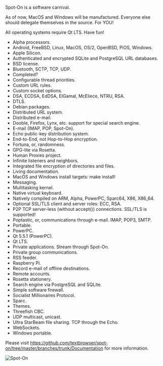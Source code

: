 Spot-On is a software carnival.

As of now, MacOS and Windows will be manufactured.
Everyone else should delegate themselves in the source. For YOU!

All operating systems require Qt LTS. Have fun!

<ul>
<li>Alpha processors.</li>
<li>Android, FreeBSD, Linux, MacOS, OS/2, OpenBSD, PiOS, Windows.</li>
<li>Apple Silicon.</li>
<li>Authenticated and encrypted SQLite and PostgreSQL URL databases.</li>
<li>BSD license.</li>
<li>Bluetooth, SCTP, TCP, UDP.</li>
<li>Completed?</li>
<li>Configurable thread priorities.</li>
<li>Custom URL rules.</li>
<li>Custom socket options.</li>
<li>DSA, ECDSA, EdDSA, ElGamal, McEliece, NTRU, RSA.</li>
<li>DTLS.</li>
<li>Debian packages.</li>
<li>Distributed URL system.</li>
<li>Distributed e-mail.</li>
<li>Dooble, Firefox, Lynx, etc. support for special search engine.</li>
<li>E-mail (IMAP, POP, Spot-On).</li>
<li>Echo public-key distribution system.</li>
<li>End-to-End, not Hop-to-Hop encryption.</li>
<li>Fortuna, or, randomness.</li>
<li>GPG-lite via Rosetta.</li>
<li>Human Proxies project.</li>
<li>Infinite listeners and neighbors.</li>
<li>Integrated file encryption of directories and files.</li>
<li>Living documentation.</li>
<li>MacOS and Windows install targets: make install!</li>
<li>Messaging.</li>
<li>Multitasking kernel.</li>
<li>Native virtual keyboard.</li>
<li>Natively compiled on ARM, Alpha, PowerPC, Sparc64, X86, X86_64.</li>
<li>Optional SSL/TLS client and server roles: ECC, RSA.</li>
<li>P2P TCP server-less (without accept()) connections.
    SSL/TLS is supported!</li>
<li>Poptastic, or, communications through e-mail. IMAP, POP3, SMTP.</li>
<li>Portable.</li>
<li>PowerPC.</li>
<li>Qt 5.5.1 (PowerPC).</li>
<li>Qt LTS.</li>
<li>Private applications. Stream through Spot-On.</li>
<li>Private group communications.</li>
<li>RSS feeder.</li>
<li>Raspberry Pi.</li>
<li>Record e-mail of offline destinations.</li>
<li>Remote accounts.</li>
<li>Rosetta stationery.</li>
<li>Search engine via PostgreSQL and SQLite.</li>
<li>Simple software firewall.</li>
<li>Socialist Millionaires Protocol.</li>
<li>Sparc.</li>
<li>Themes.</li>
<li>Threefish CBC.</li>
<li>UDP multicast, unicast.</li>
<li>Ultra StarBeam file sharing. TCP through the Echo.</li>
<li>WebSockets.</li>
<li>Windows portable.</li>
</ul>

Please visit https://github.com/textbrowser/spot-on/tree/master/branches/trunk/Documentation for more information.

![Spot-On](https://github.com/textbrowser/spot-on/blob/master/Wiki/spot-on-android.png)
